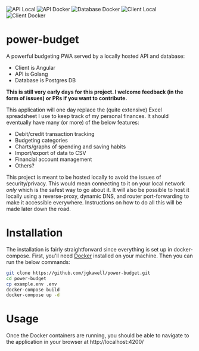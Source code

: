 ![API Local](https://github.com/jgkawell/power-budget/actions/workflows/api-local.yml/badge.svg?branch=main)
![API Docker](https://github.com/jgkawell/power-budget/actions/workflows/api-docker.yml/badge.svg?branch=main)
![Database Docker](https://github.com/jgkawell/power-budget/actions/workflows/database-docker.yml/badge.svg?branch=main)
![Client Local](https://github.com/jgkawell/power-budget/actions/workflows/client-local.yml/badge.svg?branch=main)
![Client Docker](https://github.com/jgkawell/power-budget/actions/workflows/client-docker.yml/badge.svg?branch=main)


# power-budget

A powerful budgeting PWA served by a locally hosted API and database:

- Client is Angular
- API is Golang
- Database is Postgres DB

**This is still very early days for this project. I welcome feedback (in the form of issues) or PRs if you want to contribute.**

This application will one day replace the (quite extensive) Excel spreadsheet I use to keep track of my personal finances. It should eventually have many (or more) of the below features:

- Debit/credit transaction tracking
- Budgeting categories
- Charts/graphs of spending and saving habits
- Import/export of data to CSV
- Financial account management
- Others?

This project is meant to be hosted locally to avoid the issues of security/privacy. This would mean connecting to it on your local network *only* which is the safest way to go about it. It will also be possible to host it locally using a reverse-proxy, dynamic DNS, and router port-forwarding to make it accessible everywhere. Instructions on how to do all this will be made later down the road.

# Installation

The installation is fairly straightforward since everything is set up in docker-compose. First, you'll need [Docker](https://docs.docker.com/get-docker/) installed on your machine. Then you can run the below commands:

```bash
git clone https://github.com/jgkawell/power-budget.git
cd power-budget
cp example.env .env
docker-compose build
docker-compose up -d
```

# Usage

Once the Docker containers are running, you should be able to navigate to the application in your browser at http://localhost:4200/
